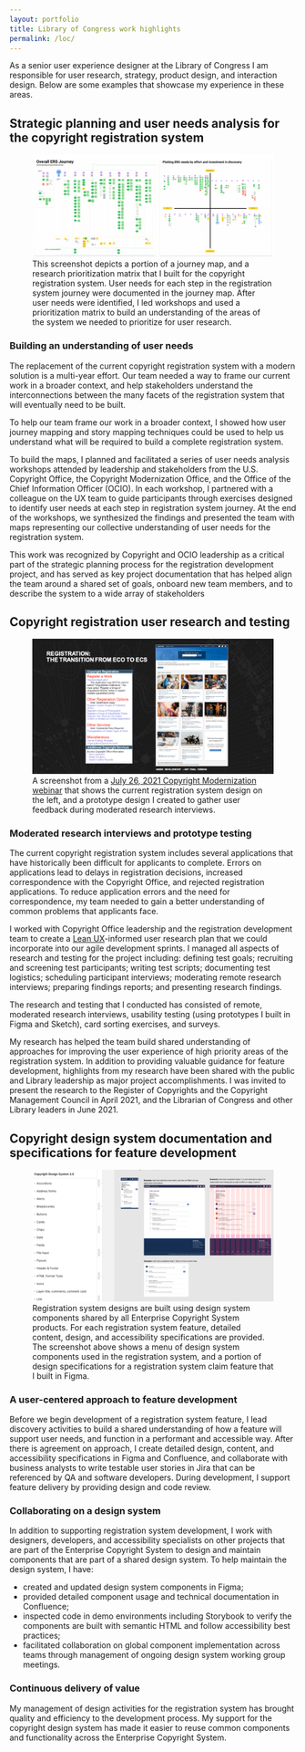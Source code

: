 ```yaml
---
layout: portfolio
title: Library of Congress work highlights
permalink: /loc/
---
```


As a senior user experience designer at the Library of Congress I am responsible for user research, strategy, product design, and interaction design. Below are some examples that showcase my experience in these areas.

## Strategic planning and user needs analysis for the copyright registration system

<figure class="thumbnail-full">
<img src="/assets/images/loc-registration-system-map.png" alt="a screenshot from a journey mapping and research prioritization exercise">
<figcaption>
This screenshot depicts a portion of a journey map, and a research prioritization matrix that I built for the copyright registration system. User needs for each step in the registration system journey were documented in the journey map. After user needs were identified, I led workshops and used a prioritization matrix to build an understanding of the areas of the system we needed to prioritize for user research. 
</figcaption>
</figure>

### Building an understanding of user needs

The replacement of the current copyright registration system with a modern solution is a multi-year effort. Our team needed a way to frame our current work in a broader context, and help stakeholders understand the interconnections between the many facets of the registration system that will eventually need to be built.

To help our team frame our work in a broader context, I showed how user journey mapping and story mapping techniques could be used to help us understand what will be required to build a complete registration system.

To build the maps, I planned and facilitated a series of user needs analysis workshops attended by 
leadership and stakeholders from the U.S. Copyright Office, the Copyright Modernization Office, and the Office of the Chief Information Officer (OCIO). In each workshop, I partnered with a colleague on the UX team to guide participants through exercises designed to identify user needs at each step in registration system journey. At the end of the workshops, we synthesized the findings and presented the team with maps representing our collective understanding of user needs for the registration system.

This work was recognized by Copyright and OCIO leadership as a critical part of the strategic planning process for the registration development project, and has served as key project documentation that has helped align the team around a shared set of goals, onboard new team members, and to describe the system to a wide array of stakeholders


## Copyright registration user research and testing


<figure class="thumbnail-full">
<img src="/assets/images/loc-eco-to-ecs.png" alt="a screenshot showing the current registration system design and new prototype design for the system">
<figcaption>
A screenshot from a <a href="https://www.copyright.gov/copyright-modernization/webinar/slides/july-2021.pdf">July 26, 2021 Copyright Modernization webinar</a> that shows the current registration system design on the left, and a prototype design I created to gather user feedback during moderated research interviews. 
</figcaption>
</figure>

### Moderated research interviews and prototype testing

The current copyright registration system includes several applications that have historically been difficult for applicants to complete. Errors on applications lead to delays in registration decisions, increased correspondence with the Copyright Office, and rejected registration applications. To reduce application errors and the need for correspondence, my team needed to gain a better understanding of common problems that applicants face.

I worked with Copyright Office leadership and the registration development team to create a <a href="https://www.oreilly.com/library/view/lean-ux/9781449366834/">Lean UX</a>-informed user research plan that we could incorporate into our agile development sprints. I managed all aspects of research and testing for the project including: defining test goals; recruiting and screening test participants; writing test scripts; documenting test logistics; scheduling participant interviews; moderating remote research interviews; preparing findings reports; and presenting research findings.

The research and testing that I conducted has consisted of remote, moderated research interviews, usability testing (using prototypes I built in Figma and Sketch), card sorting exercises, and surveys.

My research has helped the team build shared understanding of approaches for improving the user experience of high priority areas of the registration system. In addition to providing valuable guidance for feature development, highlights from my research have been shared with the public and Library leadership as major project accomplishments. I was invited to present the research to the Register of Copyrights and the Copyright Management Council in April 2021, and the Librarian of Congress and other Library leaders in June 2021. 

## Copyright design system documentation and specifications for feature development

<figure class="thumbnail-full">
<img src="/assets/images/loc-design-system.png" alt="A screenshot a design specifications page created in Figma that describes a screen layout for the Copyright Registration System">
<figcaption>
Registration system designs are built using design system components shared by all Enterprise Copyright System products. For each registration system feature, detailed content, design, and accessibility specifications are provided. The screenshot above shows a menu of design system components used in the registration system, and a portion of design specifications for a registration system claim feature that I built in Figma.
</figcaption>
</figure>

### A user-centered approach to feature development

Before we begin development of a registration system feature, I lead discovery activities to build a shared understanding of how a feature will support user needs, and function in a performant and accessible way. After there is agreement on approach, I create detailed design, content, and accessibility specifications in Figma and Confluence, and collaborate with business analysts to write testable user stories in Jira that can be referenced by QA and software developers. During development, I support feature delivery by providing design and code review. 

### Collaborating on a design system

In addition to supporting registration system development, I work with designers, developers, and accessibility specialists on other projects that are part of the Enterprise Copyright System to design and maintain components that are part of a shared design system. To help maintain the design system, I have: 
* created and updated design system components in Figma; 
* provided detailed component usage and technical documentation in Confluence;
* inspected code in demo environments including Storybook to verify the components are built with semantic HTML and follow accessibility best practices;
* facilitated collaboration on global component implementation across teams through management of ongoing design system working group meetings.

### Continuous delivery of value

My management of design activities for the registration system has brought quality and efficiency to the development process. My support for the copyright design system has made it easier to reuse common components and functionality across the Enterprise Copyright System.

